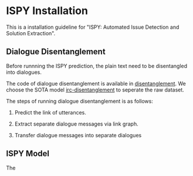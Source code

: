 # ISPY Installation
This is a installation guideline for "ISPY: Automated Issue Detection and Solution Extraction".

## Dialogue Disentanglement
Before runnning the ISPY prediction, the plain text need to be disentangled into dialogues. 

The code of dialogue disentanglement is available in [disentanglement](./disentanglement). We choose the SOTA model
[irc-disentanglement](https://github.com/jkkummerfeld/irc-disentanglement/zipball/master) to seperate the raw dataset.

The steps of running dialogue disentanglement is as follows:

1. Predict the link of utterances.

2. Extract separate dialogue messages via link graph.

3. Transfer dialogue messages into separate dialogues

## ISPY Model
The 